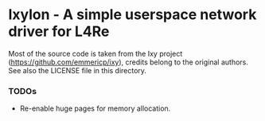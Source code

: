 # Ixylon - A simple userspace network driver for L4Re

Most of the source code is taken from the Ixy project
(https://github.com/emmericp/ixy), credits belong to the original authors.
See also the LICENSE file in this directory.


### TODOs

* Re-enable huge pages for memory allocation.
